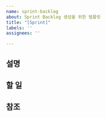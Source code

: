```yaml
---
name: sprint-backlog
about: Sprint Backlog 생성을 위한 템플릿
title: "[Sprint]"
labels: ''
assignees: ''

---
```


<!--
---
name: Sprint Backlog
about: Sprint Backlog 생성을 위한 템플릿
title: "[Sprint]"
labels: 'Status: Available, Type: Enhancement'
assignees: ''

---
-->

## 설명

## 할 일

## 참조
